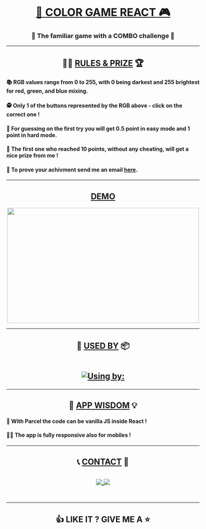 <h1 align="center"><a href="https://color-game-react.vercel.app/"> 🎨 <ins>COLOR GAME REACT</ins> 🎮 </a> </h1>

<h3 align="center"> 🎰 The familiar game with a COMBO challenge 🎯 </h3>

<hr />

<h2 align="center">👨‍⚖️ <ins>RULES & PRIZE</ins> 🏆 </h2>

#### 📚 RGB values range from 0 to 255, with 0 being darkest and 255 brightest for red, green, and blue mixing.
#### 🕵 Only 1 of the buttons represented by the RGB above - click on the correct one !
#### 🧮 For guessing on the first try you will get 0.5 point in easy mode and 1 point in hard mode.
#### 🥇 The first one who reached 10 points, without any cheating, will get a nice prize from me !
#### 📧 To prove your achivment send me an email <a href="mailto:yairsabag213@gmail.com">here</a>.

<hr />

<h2 align="center"><ins>DEMO</ins></h2>

<p align="center">
 
<img align="center" width="500" height="300" src="https://github.com/urlsab/color-game-react/assets/77020927/714b009d-d854-4fe8-92d4-5d300c3fecfc"/>

</p>

<hr />

<h2 align="center"> 🔨 <ins>USED BY</ins> 📦

<br />
<br />

 [![Using by:](https://skillicons.dev/icons?i=html,css,js,react,bootstrap,jquery,babel,npm,webpack,vercel,vscode,powershell&perline=4)](https://skillicons.dev)

</h2>

<hr />

<h2 align="center"> 📱 <ins>APP WISDOM</ins> 💡

#### 🧠 With Parcel the code can be vanilla JS inside React !
#### 🏄‍♂️ The app is fully responsive also for mobiles !

</h2>

<hr />

<h2 align="center">📞 <ins>CONTACT</ins> 📧

<br />
<br />

   <a align="center" href="mailto:yairsabag213@gmail.com">
      <img align="center"  src="https://skillicons.dev/icons?i=gmail"/>
 </a>
 
  <a href="https://linkedin.com/in/uriel-sabag">
     <img align="center"  src="https://skillicons.dev/icons?i=linkedin"/>
  </a>

  <br />
  <br />
 
</h2>

<hr />

<h2 align="center"> 👍 LIKE IT ? GIVE ME A ⭐</h2>
